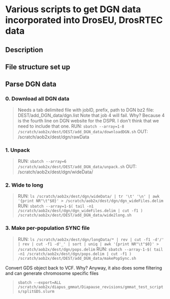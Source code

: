 # Various scripts to get DGN data incorporated into DrosEU, DrosRTEC data

## Description
>

## File structure set up

## Parse DGN data ###
  ### 0. Download all DGN data
  > Needs a tab delimited file with jobID, prefix, path to DGN bz2 file: DEST/add_DGN_data/dgn.list
  > Note that job 4 will fail. Why? Because 4 is the fourth line on DGN website for the DSPR. I don't think that we need to include that one.
  > RUN: `sbatch --array=1-8 /scratch/aob2x/dest/DEST/add_DGN_data/downloadDGN.sh`
  > OUT: /scratch/aob2x/dest/dgn/rawData

  ### 1. Unpack
  > RUN: `sbatch --array=6 /scratch/aob2x/dest/DEST/add_DGN_data/unpack.sh`
  > OUT: /scratch/aob2x/dest/dgn/wideData/

  ### 2. Wide to long
  > RUN: `ls /scratch/aob2x/dest/dgn/wideData/ | tr '\t' '\n' | awk '{print NR"\t"$0}' > /scratch/aob2x/dest/dgn/dgn_wideFiles.delim`
  > RUN: `sbatch --array=1-$( tail -n1 /scratch/aob2x/dest/dgn/dgn_wideFiles.delim | cut -f1 ) /scratch/aob2x/dest/DEST/add_DGN_data/wide2long.sh`

  ### 3. Make per-population SYNC file
  > RUN: `ls /scratch/aob2x/dest/dgn/longData/* | rev | cut -f1 -d'/' | rev | cut -f1 -d'_' | sort | uniq | awk '{print NR"\t"$0}' > /scratch/aob2x/dest/dgn/pops.delim`
  > RUN: `sbatch --array-1-$( tail -n1 /scratch/aob2x/dest/dgn/pops.delim | cut -f1 ) /scratch/aob2x/dest/DEST/add_DGN_data/makePopSync.sh`




Convert GDS object back to VCF. Why? Anyway, it also does some filtering and can generate chromosome specific files
  > `sbatch --export=ALL /scratch/aob2x/diapus_gmmat/Diapause_revisions/gmmat_test_scripts/splitGDS.slurm`
